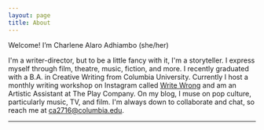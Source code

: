 ```yaml
---
layout: page
title: About
---
```


<p class="message">
  Welcome! I’m Charlene Alaro Adhiambo (she/her)
</p>

   I'm a writer-director, but to be a little fancy with it, I'm a storyteller. I express myself through film, theatre, music, fiction, and more. I recently graduated with a B.A. in Creative Writing from Columbia University. Currently I host a monthly writing workshop on Instagram called [Write Wrong](http://instagram.com/charlenealaro/) and am an Artistic Assistant at The Play Company. On my blog, I muse on pop culture, particularly music, TV, and film. I'm always down to collaborate and chat, so reach me at ca2716@columbia.edu.

-----
